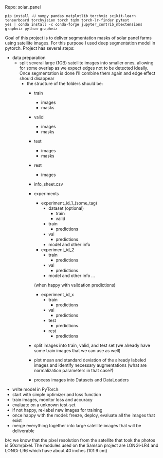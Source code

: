 Repo: solar_panel

```
pip install -U numpy pandas matplotlib torchviz scikit-learn tensorboard torchvision torch tqdm torch-lr-finder pytest
yes | conda install -c conda-forge jupyter_contrib_nbextensions graphviz python-graphviz
```

Goal of this project is to deliver segmentation masks of solar panel farms 
using satellite images. For this purpose I used deep segmentation model in pytorch.
Project has several steps:  
- data preparation  
  - split several large (1GB) satellite images into smaller ones, allowing for some overlap 
        as we expect edges not to be detected ideally. Once segmentation is done 
        I'll combine them again and edge effect should disappear
    - the structure of the folders should be:
      - train
        - images
        - masks
      - valid
        - images
        - masks
      - test
        - images
        - masks
      - rest
        - images
      - info_sheet.csv

      - experiments
        - experiment_id_1_(some_tag)
          - dataset (optional)
            - train
            - valid
          - train
            - predictions
          - val
            - predictions
          - model and other info
        - experiment_id_2
          - train
            - predictions
          - val
            - predictions
          - model and other info
          ...  

        (when happy with validation predictions)  
        - experiment_id_x
          - train
            - predictions
          - val
            - predictions
          - test
            - predictions
          - rest
            - predictions

      - split images into train, valid, and test set (we already have some train images that we can use as well) 
      - plot mean and standard deviation of the already labeled images and identify 
            necessary augmentations (what are normalization parameters in that case?)
      - process images into Datasets and DataLoaders
- write model in PyTorch
- start with simple optimizer and loss function
- train images, monitor loss and accuracy
- evaluate on a unknown test-set
- if not happy, re-label new images for training 
- once happy with the model: freeze, deploy, evaluate all the images that exist
- merge everything together into large satellite images that will be deliverable


b/c we know that the pixel resolution from the satellite that took the photos is 50cm/pixel. The modules used on the Samson project are LONGi-LR4 and LONGi-LR6 which have about 40 inches (101.6 cm) 
